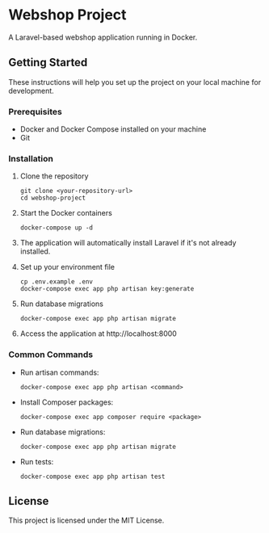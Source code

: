 # Webshop Project

A Laravel-based webshop application running in Docker.

## Getting Started

These instructions will help you set up the project on your local machine for development.

### Prerequisites

- Docker and Docker Compose installed on your machine
- Git

### Installation

1. Clone the repository
   ```
   git clone <your-repository-url>
   cd webshop-project
   ```

2. Start the Docker containers
   ```
   docker-compose up -d
   ```

3. The application will automatically install Laravel if it's not already installed.

4. Set up your environment file
   ```
   cp .env.example .env
   docker-compose exec app php artisan key:generate
   ```

5. Run database migrations
   ```
   docker-compose exec app php artisan migrate
   ```

6. Access the application at http://localhost:8000

### Common Commands

- Run artisan commands:
  ```
  docker-compose exec app php artisan <command>
  ```

- Install Composer packages:
  ```
  docker-compose exec app composer require <package>
  ```

- Run database migrations:
  ```
  docker-compose exec app php artisan migrate
  ```

- Run tests:
  ```
  docker-compose exec app php artisan test
  ```

## License

This project is licensed under the MIT License.
